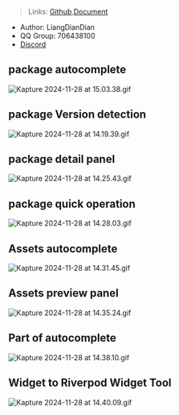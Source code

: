 <blockquote>
<p>Links: <a href="https://github.com/mdddj/dd_flutter_idea_plugin">Github</a>,<a href="https://mdddj.github.io/flutterx-doc/">Document</a></p>
</blockquote>
<ul>
<li>Author: LiangDianDian</li>
<li>QQ Group: 706438100</li>
<li><a href="https://discord.com/invite/ethKNxKRcZ">Discord</a></li>
</ul>
<h2>package autocomplete</h2>
<p><img src="https://minio.itbug.shop/blog/simple-file/Kapture2024-11-28at15.03.38___1732777496374___.gif" alt="Kapture 2024-11-28 at 15.03.38.gif" /></p>
<h2>package Version detection</h2>
<p><img src="https://minio.itbug.shop/blog/simple-file/Kapture2024-11-28at14.19.39___1732775000905___.gif" alt="Kapture 2024-11-28 at 14.19.39.gif" /></p>
<h2>package detail panel</h2>
<p><img src="https://minio.itbug.shop/blog/simple-file/Kapture2024-11-28at14.25.43___1732775218121___.gif" alt="Kapture 2024-11-28 at 14.25.43.gif" /></p>
<h2>package quick operation</h2>
<p><img src="https://minio.itbug.shop/blog/simple-file/Kapture2024-11-28at14.28.03___1732775335724___.gif" alt="Kapture 2024-11-28 at 14.28.03.gif" /></p>
<h2>Assets autocomplete</h2>
<p><img src="https://minio.itbug.shop/blog/simple-file/Kapture2024-11-28at14.31.45___1732775582151___.gif" alt="Kapture 2024-11-28 at 14.31.45.gif" /></p>
<h2>Assets preview panel</h2>
<p><img src="https://minio.itbug.shop/blog/simple-file/Kapture2024-11-28at14.35.24___1732775773227___.gif" alt="Kapture 2024-11-28 at 14.35.24.gif" /></p>
<h2>Part of autocomplete</h2>
<p><img src="https://minio.itbug.shop/blog/simple-file/Kapture2024-11-28at14.38.10___1732775948518___.gif" alt="Kapture 2024-11-28 at 14.38.10.gif" /></p>
<h2>Widget to Riverpod Widget Tool</h2>
<p><img src="https://minio.itbug.shop/blog/simple-file/Kapture2024-11-28at14.40.09___1732776112608___.gif" alt="Kapture 2024-11-28 at 14.40.09.gif" /></p>